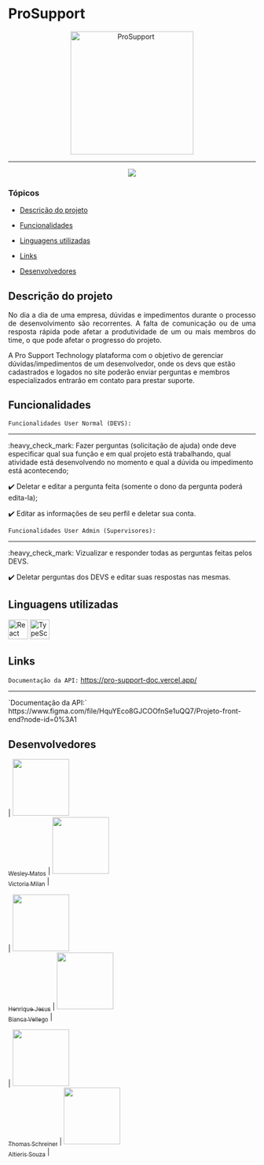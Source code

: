 # ProSupport
<p align="center">
   <img src="https://avatars.githubusercontent.com/u/116978611?s=400&u=c5a5a4e8fb6f34d1d505e8ff934539a8437453de&v=4" alt="ProSupport" width="250" height="250"/>
</p>

<hr>

<p align="center">
   <img src="http://img.shields.io/static/v1?label=STATUS&message=EM%20DESENVOLVIMENTO&color=RED&style=for-the-badge" #vitrinedev/>
</p>

### Tópicos 

- [Descrição do projeto](#descrição-do-projeto)

- [Funcionalidades](#funcionalidades)

- [Linguagens utilizadas](#linguagens-utilizadas)

- [Links](#Links)

- [Desenvolvedores](#desenvolvedores)

## Descrição do projeto 

<p align="justify">
 No dia a dia de uma empresa, dúvidas e impedimentos durante o processo de desenvolvimento são recorrentes. A falta de comunicação ou de uma resposta rápida pode afetar a produtividade de um ou mais membros do time, o que pode afetar o progresso do projeto.

A Pro Support Technology plataforma com o objetivo de gerenciar dúvidas/impedimentos de um desenvolvedor, onde os devs que estão cadastrados e logados no site poderão enviar perguntas e membros especializados entrarão em contato para prestar suporte.
  
</p>

## Funcionalidades

`Funcionalidades User Normal (DEVS):`
<hr>
:heavy_check_mark: Fazer perguntas (solicitação de ajuda) onde deve especificar qual sua função e em qual projeto está trabalhando, qual atividade está desenvolvendo no momento e qual a dúvida ou impedimento está acontecendo;

:heavy_check_mark: Deletar e editar a pergunta feita (somente o dono da pergunta poderá edita-la);

:heavy_check_mark: Editar as informações de seu perfil e deletar sua conta.


`Funcionalidades User Admin (Supervisores):` 
<hr>
:heavy_check_mark: Vizualizar e responder todas as perguntas feitas pelos DEVS.

:heavy_check_mark: Deletar perguntas dos DEVS e editar suas respostas nas mesmas.

###

## Linguagens utilizadas

<img src="https://encrypted-tbn0.gstatic.com/images?q=tbn:ANd9GcQc2Y2gmQB5zuaBd1AfN_AyEgoTgxPF65i7GwlvrbnnP_RUlubieG19WFnonCtS4ZfAox4&usqp=CAU" alt="React" width="40" height="40"/> 
<img src="https://upload.wikimedia.org/wikipedia/commons/thumb/4/4c/Typescript_logo_2020.svg/2048px-Typescript_logo_2020.svg.png" alt="TypeScript" width="40" height="40"/> 

###

## Links

`Documentação da API:` https://pro-support-doc.vercel.app/
<hr>
`Documentação da API:` https://www.figma.com/file/HquYEco8GJCOOfnSe1uQQ7/Projeto-front-end?node-id=0%3A1

## Desenvolvedores

| [<img src="https://avatars.githubusercontent.com/u/104766684?v=4" width=115><br><sub>Wesley Matos</sub>](https://github.com/wesleydematos) |  [<img src="https://avatars.githubusercontent.com/u/106447484?v=4" width=115><br><sub>Victoria Milan</sub>](https://github.com/victoriamilans)  |

| [<img src="https://avatars.githubusercontent.com/u/106597024?v=4" width=115><br><sub>Henrique Jesus</sub>](https://github.com/henriquejesus128) |  [<img src="https://avatars.githubusercontent.com/u/106627534?v=4" width=115><br><sub>Bianca Vellego</sub>](https://github.com/biancavellego)  |


| [<img src="https://avatars.githubusercontent.com/u/106770677?v=4" width=115><br><sub>Thomas Schreiner</sub>](https://github.com/ThomSchreiner) |  [<img src="https://avatars.githubusercontent.com/u/106772940?v=4" width=115><br><sub>Altieris Souza</sub>](https://github.com/Altieris-Souza)  |


